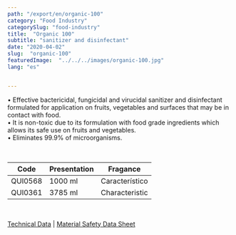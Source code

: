 ```yaml
---
path: "/export/en/organic-100"
category: "Food Industry"
categorySlug: "food-industry"
title:  "Organic 100"
subtitle: "sanitizer and disinfectant"
date: "2020-04-02"
slug:  "organic-100"
featuredImage:  "../../../images/organic-100.jpg"
lang: "es"


---
```

• Effective bactericidal, fungicidal and virucidal sanitizer and disinfectant formulated for application on fruits, vegetables and surfaces that may be in contact with food.<br/>
• It is non-toxic due to its formulation with food grade ingredients which allows its safe use on fruits and vegetables. <br/>
• Eliminates 99.9% of microorganisms.

 <br/>
<table class="min-w-full md:min-w-0 divide-y-0 divide-gray-200">
          <thead class=" bg-white">
            <tr>
              <th scope="col" class="px-2 py-2 text-center text-xs font-medium text-white bg-primary-default  tracking-wider">
                Code
              </th>
              <th scope="col" class="px-2 py-2 text-center text-xs font-medium text-white bg-primary-lighter  tracking-wider">
                Presentation
              </th>
               <th scope="col" class="px-2 py-2 text-center text-xs font-medium text-white bg-primary-default  tracking-wider">
                Fragance
              </th>
            </tr>
          </thead>
          <tbody>
            <tr class="bg-gray-100">
              <td class="px-2 py-2 whitespace-nowrap text-xs text-gray-700 text-center">
              QUI0568
              </td>
              <td class="px-2 py-2 whitespace-nowrap text-xs text-gray-700 text-center">
              1000 ml
              </td>
              <td class="px-2 py-2 whitespace-nowrap text-xs text-gray-700 text-center">
              Característico
              </td>
            </tr>
             <tr class="bg-gray-300">
              <td class="px-2 py-2 whitespace-nowrap text-xs text-gray-700 text-center">
              QUI0361
              </td>
              <td class="px-2 py-2 whitespace-nowrap text-xs text-gray-700 text-center">
              3785 ml
              </td>
              <td class="px-2 py-2 whitespace-nowrap text-xs text-gray-700 text-center">
              Characteristic
              </td>
            </tr>
          </tbody>
        </table>
        <br>

 <a href="../../../files/FT-organic-100-exportacion.pdf" target="_blank" rel="noopener">Technical Data</a> |
 <a href="../../../files/MSDS-organic-100.pdf" target="_blank" rel="noopener">Material Safety Data Sheet</a>
